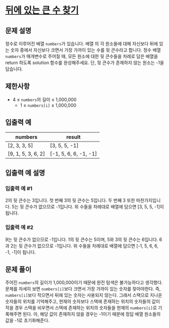 # [뒤에 있는 큰 수 찾기](https://school.programmers.co.kr/learn/courses/30/lessons/154539)

## 문제 설명

정수로 이루어진 배열 `numbers`가 있습니다. 배열 의 각 원소들에 대해 자신보다 뒤에 있는 숫자 중에서 자신보다 크면서 가장 가까이 있는 수를 뒷 큰수라고 합니다.
정수 배열 `numbers`가 매개변수로 주어질 때, 모든 원소에 대한 뒷 큰수들을 차례로 담은 배열을 return 하도록 solution 함수를 완성해주세요. 단, 뒷 큰수가 존재하지 않는 원소는 -1을 담습니다.

## 제한사항

- 4 ≤ `numbers`의 길이 ≤ 1,000,000
  - 1 ≤ `numbers[i]` ≤ 1,000,000

## 입출력 예

| numbers            | result                |
| ------------------ | --------------------- |
| [2, 3, 3, 5]       | [3, 5, 5, -1]         |
| [9, 1, 5, 3, 6, 2] | [-1, 5, 6, 6, -1, -1] |

## 입출력 예 설명

### 입출력 예 #1

2의 뒷 큰수는 3입니다. 첫 번째 3의 뒷 큰수는 5입니다. 두 번째 3 또한 마찬가지입니다. 5는 뒷 큰수가 없으므로 -1입니다. 위 수들을 차례대로 배열에 담으면 [3, 5, 5, -1]이 됩니다.

### 입출력 예 #2

9는 뒷 큰수가 없으므로 -1입니다. 1의 뒷 큰수는 5이며, 5와 3의 뒷 큰수는 6입니다. 6과 2는 뒷 큰수가 없으므로 -1입니다. 위 수들을 차례대로 배열에 담으면 [-1, 5, 6, 6, -1, -1]이 됩니다.

## 문제 풀이

주어진 `numbers`의 길이가 1,000,000이기 때문에 완전 탐색은 불가능하다고 생각했다. 문제를 자세히 보면 `numbers[i]`보다 크면서 가장 가까이 있는 숫자를 찾아야한다. 즉, `numbers[i]`보다 작으면서 뒤에 있는 숫자는 사용되지 않는다. 그래서 스택으로 지나온 숫자들의 위치를 기억해주고, 현재의 숫자보다 스택에 존재하는 위치의 숫자들의 값이 작을 경우 스택을 비우면서 스택에 존재하는 위치의 숫자들을 현재의 `numbers[i]`로 기록해주면 된다. 아, 해당 값이 존재하지 않을 경우는 -1이기 때문에 정답 배열 원소들의 값을 -1로 초기화해준다.
